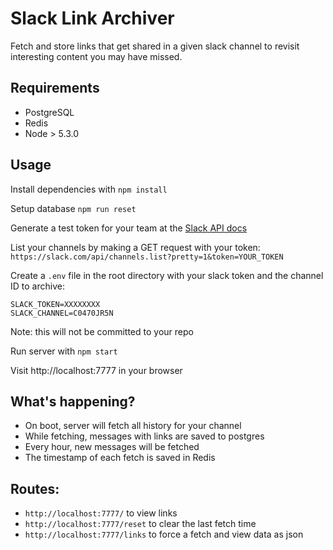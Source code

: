 # Slack Link Archiver
Fetch and store links that get shared in a given slack channel to revisit interesting content you may have missed.

## Requirements
- PostgreSQL
- Redis
- Node > 5.3.0

## Usage
Install dependencies with `npm install`

Setup database `npm run reset`

Generate a test token for your team at the [Slack API docs](https://api.slack.com/docs/oauth-test-tokens)

List your channels by making a GET request with your token: `https://slack.com/api/channels.list?pretty=1&token=YOUR_TOKEN`

Create a `.env` file in the root directory with your slack token and the channel ID to archive:

```
SLACK_TOKEN=XXXXXXXX
SLACK_CHANNEL=C0470JR5N
```
Note: this will not be committed to your repo

Run server with `npm start`

Visit http://localhost:7777 in your browser

## What's happening?

- On boot, server will fetch all history for your channel
- While fetching, messages with links are saved to postgres
- Every hour, new messages will be fetched
- The timestamp of each fetch is saved in Redis

## Routes:

- `http://localhost:7777/` to view links
- `http://localhost:7777/reset` to clear the last fetch time
- `http://localhost:7777/links` to force a fetch and view data as json
